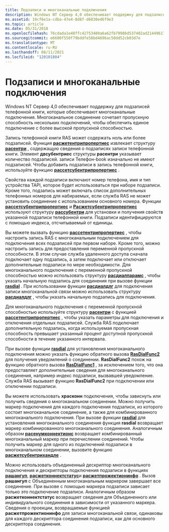 ```yaml
---
title: Подзаписи и многоканальные подключения
description: Windows NT Сервер 4,0 обеспечивает поддержку для подзаписей телефонной книги, которые обеспечивают многоканальные подключения. Многоканальное соединение сочетает пропускную способность нескольких подключений, чтобы обеспечить единое подключение с более высокой пропускной способностью.
ms.assetid: 19cf6e1a-cdba-47e4-8d8f-d6030ed6f9e3
ms.topic: article
ms.date: 05/31/2018
ms.openlocfilehash: 76cdada1e48ffc42753480a6a62fb79986d537402ad21449617359cd49df76f0
ms.sourcegitcommit: e6600f550f79bddfe58bd4696ac50dd52cb03d7e
ms.translationtype: MT
ms.contentlocale: ru-RU
ms.lasthandoff: 08/11/2021
ms.locfileid: "120101804"
---
```

# <a name="subentries-and-multilink-connections"></a>Подзаписи и многоканальные подключения

Windows NT Сервер 4,0 обеспечивает поддержку для подзаписей телефонной книги, которые обеспечивают многоканальные подключения. Многоканальное соединение сочетает пропускную способность нескольких подключений, чтобы обеспечить единое подключение с более высокой пропускной способностью.

Запись телефонной книги RAS может содержать ноль или более подзаписей. Функция [**расжетентрипропертиес**](/windows/desktop/api/Ras/nf-ras-rasgetentrypropertiesa) извлекает структуру [**расентри**](/previous-versions/windows/desktop/legacy/aa377274(v=vs.85)) , содержащую сведения о подзаписях записи телефонной книги. Элемент **двсубентриес** структуры **расентри** указывает количество подзаписей. записи Телефон-book изначально не имеют подзаписей. Чтобы добавить подзаписи в запись телефонной книги, используйте функцию [**рассетсубентрипропертиес**](/windows/desktop/api/Ras/nf-ras-rassetsubentrypropertiesa) .

Свойства каждой подзаписи включают номер телефона, имя и тип устройства TAPI, которое будет использоваться при наборе подзаписи. Кроме того, подзапись может включать список дополнительных телефонных номеров для набираемых, если служба RAS не может установить соединение с использованием основного номера. Функции [**рассетсубентрипропертиес**](/windows/desktop/api/Ras/nf-ras-rassetsubentrypropertiesa) и [**Расжетсубентрипропертиес**](/windows/desktop/api/Ras/nf-ras-rasgetsubentrypropertiesa) используют структуру [**рассубентри**](/previous-versions/windows/desktop/legacy/aa377839(v=vs.85)) для установки и получения свойств указанной подзаписи телефонной книги. Подзаписи идентифицируются с помощью индекса, отсчитываемый от единицы.

Вы можете вызвать функцию [**рассетентрипропертиес**](/windows/desktop/api/Ras/nf-ras-rassetentrypropertiesa) , чтобы настроить запись RAS с многоканальным подключением для подключения всех подзаписей при первом наборе. Кроме того, можно настроить запись для предоставления переменной пропускной способности. В этом случае служба удаленного доступа сначала подключает одну подзапись, а затем подключает или отключает дополнительные подзаписи по мере необходимости. Для многоканального подключения с переменной пропускной способностью можно использовать структуру [**расдиалпарамс**](/previous-versions/windows/desktop/legacy/aa377238(v=vs.85)) , чтобы указать начальную подзапись для соединения при вызове функции [**rasdial**](/windows/desktop/api/Ras/nf-ras-rasdiala) . При использовании функции [**расдиалдлг**](/windows/desktop/api/Rasdlg/nf-rasdlg-rasdialdlga) для подключения записи многоканальной связи можно использовать структуру [**расдиалдлг**](/previous-versions/windows/desktop/legacy/aa377023(v=vs.85)) , чтобы указать начальную подзапись для подключения.

Для многоканального подключения с переменной пропускной способностью используйте структуру [**расентри**](/previous-versions/windows/desktop/legacy/aa377274(v=vs.85)) с функцией [**рассетентрипропертиес**](/windows/desktop/api/Ras/nf-ras-rassetentrypropertiesa) , чтобы указать параметры для подключения и отключения отдельных подзаписей. Служба RAS подключает дополнительную подзапись, когда используемая пропускная способность превышает указанный процент доступной пропускной способности в течение указанного интервала.

При вызове функции [**rasdial**](/windows/desktop/api/Ras/nf-ras-rasdiala) для установления многоканального подключения можно указать функцию обратного вызова [**RasDialFunc2**](/windows/desktop/api/Ras/nc-ras-rasdialfunc2) для получения уведомлений о соединении. **RasDialFunc2** похож на функцию обратного вызова [**RasDialFunc1**](/windows/desktop/api/Ras/nc-ras-rasdialfunc1) , за исключением того, что она предоставляет дополнительные сведения для многоканального соединения, например индекс подзаписи, вызвавшей уведомление. Служба RAS вызывает функцию **RasDialFunc2** при подключении или отключении подзаписи.

Вы можете использовать **храсконн** подключения, чтобы зависнуть или получить сведения о многоканальном соединении. Можно получить маркер подключения для каждого подключения подзаписи, из которого состоит многоканальное соединение, а также для комбинированного многоканального подключения. При вызове функции [**rasdial**](/windows/desktop/api/Ras/nf-ras-rasdiala) для установления многоканального соединения функция **rasdial** возвращает маркер комбинированного многоканального соединения. Аналогичным образом [**расенумконнектионс**](/windows/desktop/api/Ras/nf-ras-rasenumconnectionsa) возвращает комбинированный многоканальный маркер при перечислении соединений. Чтобы получить маркер для одного из подключений подзаписи в многоканальном соединении, вызовите функцию [**расжетсубентрихандле**](/windows/desktop/api/Ras/nf-ras-rasgetsubentryhandlea) .

Можно использовать объединенный дескриптор многоканального подключения и дескрипторы подключения подзаписи в функциях [**рашангуп**](/windows/desktop/api/Ras/nf-ras-rashangupa), [**расжетконнектстатус**](/windows/desktop/api/Ras/nf-ras-rasgetconnectstatusa)и [**расжетпрожектионинфо**](/previous-versions/windows/embedded/ms897107(v=msdn.10)) . Вызов **рашангуп** с Объединенным многоканальным маркером завершает все соединение. При вызове с помощью маркера подзаписи зависает только это подключение подзаписи. Аналогичным образом **расжетконнектстатус** возвращает сведения для Объединенного или индивидуального соединения в зависимости от указанного маркера. Сведения о проекции, возвращаемые функцией **расжетпрожектионинфо** для записи многоканальной связи, одинаковы для каждого дескриптора соединения подзаписи, как для основного дескриптора соединения.

 

 